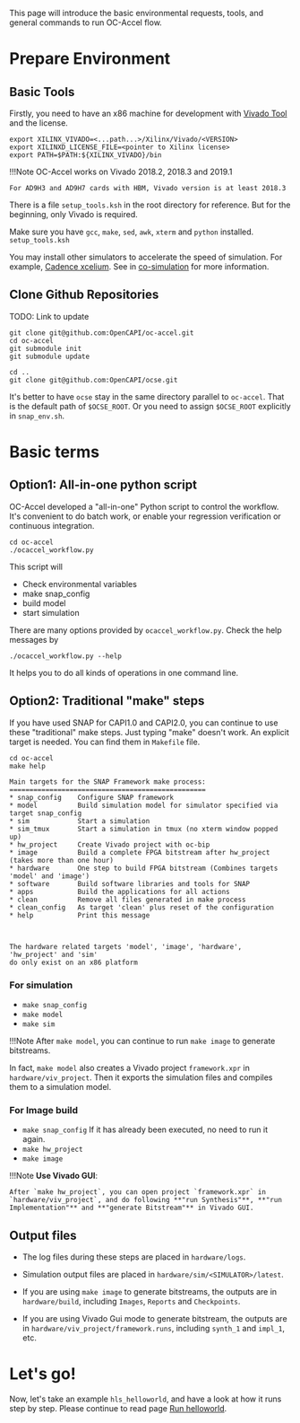 This page will introduce the basic environmental requests, tools, and general commands to run OC-Accel flow.

# Prepare Environment

## Basic Tools

Firstly, you need to have an x86 machine for development with [Vivado Tool] and the license.

```
export XILINX_VIVADO=<...path...>/Xilinx/Vivado/<VERSION>
export XILINXD_LICENSE_FILE=<pointer to Xilinx license>
export PATH=$PATH:${XILINX_VIVADO}/bin
```

!!!Note
    OC-Accel works on Vivado 2018.2, 2018.3 and 2019.1

    For AD9H3 and AD9H7 cards with HBM, Vivado version is at least 2018.3

There is a file `setup_tools.ksh` in the root directory for reference. But for the beginning, only Vivado is required.

Make sure you have `gcc`, `make`, `sed`, `awk`, `xterm` and `python` installed.
`setup_tools.ksh`

You may install other simulators to accelerate the speed of simulation. For example, [Cadence xcelium]. See in [co-simulation] for more information.

[co-simulation]: ../6-co-simulation/

[ Vivado Tool ]: https://www.xilinx.com/support/download.html

[ Cadence xcelium ]: https://www.cadence.com/content/cadence-www/global/en_US/home/tools/system-design-and-verification/simulation-and-testbench-verification/xcelium-parallel-simulator.html



## Clone Github Repositories

TODO: Link to update

```
git clone git@github.com:OpenCAPI/oc-accel.git
cd oc-accel
git submodule init
git submodule update

cd ..
git clone git@github.com:OpenCAPI/ocse.git
```

It's better to have `ocse` stay in the same directory parallel to `oc-accel`. That is the default path of `$OCSE_ROOT`. Or you need to assign `$OCSE_ROOT` explicitly in `snap_env.sh`.

# Basic terms
## Option1: All-in-one python script

OC-Accel developed a "all-in-one" Python script to control the workflow. It's convenient to do batch work, or enable your regression verification or continuous integration.


```
cd oc-accel
./ocaccel_workflow.py
```

This script will

* Check environmental variables
* make snap_config
* build model
* start simulation

There are many options provided by `ocaccel_workflow.py`. Check the help messages by

```
./ocaccel_workflow.py --help
```

It helps you to do all kinds of operations in one command line.

## Option2: Traditional "make" steps

If you have used SNAP for CAPI1.0 and CAPI2.0, you can continue to use these "traditional" make steps. Just typing "make" doesn't work. An explicit target is needed. You can find them in `Makefile` file.

```
cd oc-accel
make help
```

```
Main targets for the SNAP Framework make process:
=================================================
* snap_config    Configure SNAP framework
* model          Build simulation model for simulator specified via target snap_config
* sim            Start a simulation
* sim_tmux       Start a simulation in tmux (no xterm window popped up)
* hw_project     Create Vivado project with oc-bip
* image          Build a complete FPGA bitstream after hw_project (takes more than one hour)
* hardware       One step to build FPGA bitstream (Combines targets 'model' and 'image')
* software       Build software libraries and tools for SNAP
* apps           Build the applications for all actions
* clean          Remove all files generated in make process
* clean_config   As target 'clean' plus reset of the configuration
* help           Print this message



The hardware related targets 'model', 'image', 'hardware', 'hw_project' and 'sim'
do only exist on an x86 platform
```



### For simulation

* `make snap_config`
* `make model`
* `make sim`

!!!Note
    After `make model`,  you can continue to run `make image` to generate bitstreams.


In fact, `make model` also creates a Vivado project `framework.xpr` in `hardware/viv_project`. Then it exports the simulation files and compiles them to a simulation model.


### For Image build

* `make snap_config` If it has already been executed, no need to run it again.
* `make hw_project`
* `make image`

!!!Note
    **Use Vivado GUI**:

    After `make hw_project`, you can open project `framework.xpr` in `hardware/viv_project`, and do following **"run Synthesis"**, **"run Implementation"** and **"generate Bitstream"** in Vivado GUI.


## Output files

* The log files during these steps are placed in `hardware/logs`.

* Simulation output files are placed in `hardware/sim/<SIMULATOR>/latest`.

* If you are using `make image` to generate bitstreams, the outputs are in `hardware/build`, including `Images`, `Reports` and `Checkpoints`.

* If you are using Vivado Gui mode to generate bitstream, the outputs are in `hardware/viv_project/framework.runs`, including `synth_1` and `impl_1`, etc.



# Let's go!

Now, let's take an example `hls_helloworld`, and have a look at how it runs step by step. Please continue to read page [Run helloworld].

[Run helloworld]: ../2-run-helloworld/

